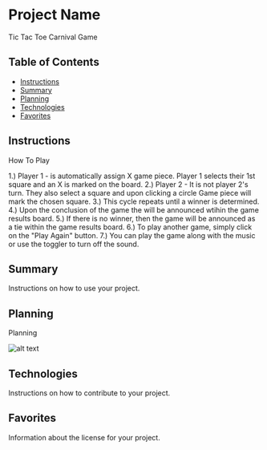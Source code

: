 # Project Name

Tic Tac Toe Carnival Game

## Table of Contents

- [Instructions](#instructions)
- [Summary](#summary)
- [Planning](#planning)
- [Technologies](#technologies)
- [Favorites](#favorites)


## Instructions

How To Play 

1.) Player 1 - is automatically assign X game piece.  Player 1 selects their 1st square 
and an X is marked on the board.
2.) Player 2 - It is not player 2's turn.  They also select a square and upon clicking a circle 
Game piece will mark the chosen square.
3.) This cycle repeats until a winner is determined.
4.) Upon the conclusion of the game the will be announced wtihin the game results board.
5.) If there is no winner, then the game will be announced as a tie within the game results board.
6.) To play another game, simply click on the "Play Again" button.
7.) You can play the game along with the music or use the toggler to turn off the sound.

## Summary

Instructions on how to use your project.

## Planning

Planning

![alt text](image_url)

## Technologies

Instructions on how to contribute to your project.

## Favorites

Information about the license for your project.
